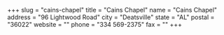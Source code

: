 +++
slug = "cains-chapel"
title = "Cains Chapel"
name = "Cains Chapel"
address = "96 Lightwood Road"
city = "Deatsville"
state = "AL"
postal = "36022"
website = ""
phone = "334 569-2375"
fax = ""
+++
